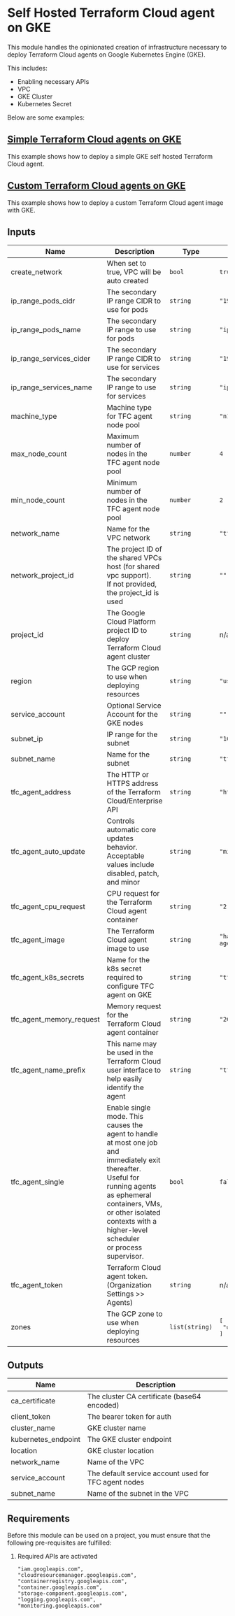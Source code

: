 # Self Hosted Terraform Cloud agent on GKE

This module handles the opinionated creation of infrastructure necessary to deploy Terraform Cloud agents on Google Kubernetes Engine (GKE).

This includes:

- Enabling necessary APIs
- VPC
- GKE Cluster
- Kubernetes Secret

Below are some examples:

## [Simple Terraform Cloud agents on GKE](../../examples/tfc-agent-gke-simple/README.md)

This example shows how to deploy a simple GKE self hosted Terraform Cloud agent.

## [Custom Terraform Cloud agents on GKE](../../examples/tfc-agent-gke-custom/README.md)

This example shows how to deploy a custom Terraform Cloud agent image with GKE.

<!-- BEGINNING OF PRE-COMMIT-TERRAFORM DOCS HOOK -->
## Inputs

| Name | Description | Type | Default | Required |
|------|-------------|------|---------|:--------:|
| create\_network | When set to true, VPC will be auto created | `bool` | `true` | no |
| ip\_range\_pods\_cidr | The secondary IP range CIDR to use for pods | `string` | `"192.168.0.0/18"` | no |
| ip\_range\_pods\_name | The secondary IP range to use for pods | `string` | `"ip-range-pods"` | no |
| ip\_range\_services\_cider | The secondary IP range CIDR to use for services | `string` | `"192.168.64.0/18"` | no |
| ip\_range\_services\_name | The secondary IP range to use for services | `string` | `"ip-range-scv"` | no |
| machine\_type | Machine type for TFC agent node pool | `string` | `"n1-standard-4"` | no |
| max\_node\_count | Maximum number of nodes in the TFC agent node pool | `number` | `4` | no |
| min\_node\_count | Minimum number of nodes in the TFC agent node pool | `number` | `2` | no |
| network\_name | Name for the VPC network | `string` | `"tfc-agent-network"` | no |
| network\_project\_id | The project ID of the shared VPCs host (for shared vpc support). <br>If not provided, the project\_id is used | `string` | `""` | no |
| project\_id | The Google Cloud Platform project ID to deploy Terraform Cloud agent cluster | `string` | n/a | yes |
| region | The GCP region to use when deploying resources | `string` | `"us-central1"` | no |
| service\_account | Optional Service Account for the GKE nodes | `string` | `""` | no |
| subnet\_ip | IP range for the subnet | `string` | `"10.0.0.0/17"` | no |
| subnet\_name | Name for the subnet | `string` | `"tfc-agent-subnet"` | no |
| tfc\_agent\_address | The HTTP or HTTPS address of the Terraform Cloud/Enterprise API | `string` | `"https://app.terraform.io"` | no |
| tfc\_agent\_auto\_update | Controls automatic core updates behavior. Acceptable values include disabled, patch, and minor | `string` | `"minor"` | no |
| tfc\_agent\_cpu\_request | CPU request for the Terraform Cloud agent container | `string` | `"2"` | no |
| tfc\_agent\_image | The Terraform Cloud agent image to use | `string` | `"hashicorp/tfc-agent:latest"` | no |
| tfc\_agent\_k8s\_secrets | Name for the k8s secret required to configure TFC agent on GKE | `string` | `"tfc-agent-k8s-secrets"` | no |
| tfc\_agent\_memory\_request | Memory request for the Terraform Cloud agent container | `string` | `"2Gi"` | no |
| tfc\_agent\_name\_prefix | This name may be used in the Terraform Cloud user interface to help easily identify the agent | `string` | `"tfc-agent-k8s"` | no |
| tfc\_agent\_single | Enable single mode. This causes the agent to handle at most one job and<br>immediately exit thereafter. Useful for running agents as ephemeral<br>containers, VMs, or other isolated contexts with a higher-level scheduler<br>or process supervisor. | `bool` | `false` | no |
| tfc\_agent\_token | Terraform Cloud agent token. (Organization Settings >> Agents) | `string` | n/a | yes |
| zones | The GCP zone to use when deploying resources | `list(string)` | <pre>[<br>  "us-central1-a"<br>]</pre> | no |

## Outputs

| Name | Description |
|------|-------------|
| ca\_certificate | The cluster CA certificate (base64 encoded) |
| client\_token | The bearer token for auth |
| cluster\_name | GKE cluster name |
| kubernetes\_endpoint | The GKE cluster endpoint |
| location | GKE cluster location |
| network\_name | Name of the VPC |
| service\_account | The default service account used for TFC agent nodes |
| subnet\_name | Name of the subnet in the VPC |

<!-- END OF PRE-COMMIT-TERRAFORM DOCS HOOK -->

## Requirements

Before this module can be used on a project, you must ensure that the following pre-requisites are fulfilled:

1. Required APIs are activated

    ```text
    "iam.googleapis.com",
    "cloudresourcemanager.googleapis.com",
    "containerregistry.googleapis.com",
    "container.googleapis.com",
    "storage-component.googleapis.com",
    "logging.googleapis.com",
    "monitoring.googleapis.com"
    ```
